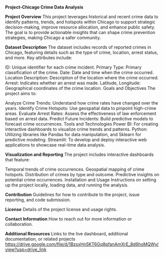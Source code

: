 **Project-Chicago Crime Data Analysis**

**Project Overview**
This project leverages historical and recent crime data to identify patterns, trends, and hotspots within Chicago to support strategic decision-making, improve resource allocation, and enhance public safety. The goal is to provide actionable insights that can shape crime prevention strategies, making Chicago a safer community.

**Dataset Description**
The dataset includes records of reported crimes in Chicago, featuring details such as the type of crime, location, arrest status, and more. Key attributes include:

ID: Unique identifier for each crime incident.
Primary Type: Primary classification of the crime.
Date: Date and time when the crime occurred.
Location Description: Description of the location where the crime occurred.
Arrest: Indicates whether an arrest was made.
Latitude, Longitude: Geographical coordinates of the crime location.
Goals and Objectives
The project aims to:

Analyze Crime Trends: Understand how crime rates have changed over the years.
Identify Crime Hotspots: Use geospatial data to pinpoint high-crime areas.
Evaluate Arrest Rates: Assess the effectiveness of law enforcement based on arrest data.
Predict Future Incidents: Build predictive models to forecast crime occurrences.
Tools and Technologies
Power BI: For creating interactive dashboards to visualize crime trends and patterns.
Python: Utilizing libraries like Pandas for data manipulation, and Sklearn for predictive modeling.
Streamlit: To develop and deploy interactive web applications to showcase real-time data analysis.

**Visualization and Reporting**
The project includes interactive dashboards that feature:

Temporal trends of crime occurrences.
Geospatial mapping of crime hotspots.
Distribution of crimes by type and outcome.
Predictive insights on potential crime occurrences.
Installation and Usage
Instructions on setting up the project locally, loading data, and running the analysis.

**Contribution**
Guidelines for how to contribute to the project, issue reporting, and code submission.

**License**
Details of the project license and usage rights.

**Contact Information**
How to reach out for more information or collaboration.

**Additional Resources**
Links to the live dashboard, additional documentation, or related projects
https://drive.google.com/file/d/1BzsxHn5KT6Gq8pfanAmXrE_8d6hoMQWy/view?usp=drive_link
